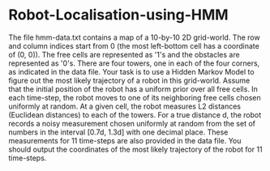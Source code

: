 # Robot-Localisation-using-HMM

The file hmm-data.txt contains a map of a 10-by-10 2D grid-world. The row and column indices start
from 0 (the most left-bottom cell has a coordinate of (0, 0)). The free cells are represented as '1's and
the obstacles are represented as '0's. There are four towers, one in each of the four corners, as indicated
in the data file. Your task is to use a Hidden Markov Model to figure out the most likely trajectory of a
robot in this grid-world. Assume that the initial position of the robot has a uniform prior over all free
cells. In each time-step, the robot moves to one of its neighboring free cells chosen uniformly at
random. At a given cell, the robot measures L2 distances (Euclidean distances) to each of the towers.
For a true distance d, the robot records a noisy measurement chosen uniformly at random from the set
of numbers in the interval [0.7d, 1.3d] with one decimal place. These measurements for 11 time-steps
are also provided in the data file. You should output the coordinates of the most likely trajectory of the
robot for 11 time-steps.
